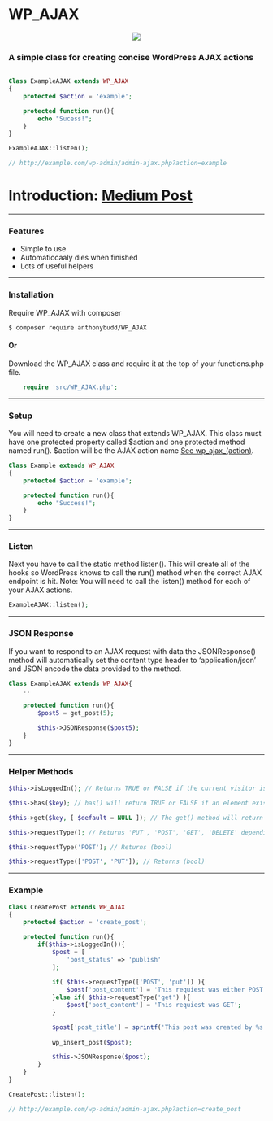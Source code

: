 # WP_AJAX

<p align="center"><img src="https://c1.staticflickr.com/1/415/31850480513_6cf2b5bdde_b.jpg"></p>

### A simple class for creating concise WordPress AJAX actions

```php

Class ExampleAJAX extends WP_AJAX
{
    protected $action = 'example';

    protected function run(){
        echo "Sucess!";
    }
}

ExampleAJAX::listen();

// http://example.com/wp-admin/admin-ajax.php?action=example

```

# Introduction: [Medium Post](https://medium.com/@AnthonyBudd/wp-ajax-97d8f1d83e26#.pzyhw22zd)

***

### Features

* Simple to use
* Automatiocaaly dies when finished
* Lots of useful helpers


***

### Installation

Require WP_AJAX with composer

```
$ composer require anthonybudd/WP_AJAX
```

#### Or

Download the WP_AJAX class and require it at the top of your functions.php file.

```php
    require 'src/WP_AJAX.php';
```

***

### Setup
You will need to create a new class that extends WP_AJAX. This class must have one protected property called $action and one protected method named run(). $action will be the AJAX action name [See wp_ajax_(action)](https://codex.wordpress.org/Plugin_API/Action_Reference/wp_ajax_(action)).
```php
Class Example extends WP_AJAX
{
    protected $action = 'example';

    protected function run(){
        echo "Success!";
    }
}
```

***

### Listen
Next you have to call the static method listen(). This will create all of the hooks so WordPress knows to call the run() method when the correct AJAX endpoint is hit. Note: You will need to call the listen() method for each of your AJAX actions.
```php
ExampleAJAX::listen();
```

***

### JSON Response
If you want to respond to an AJAX request with data the JSONResponse() method will automatically set the content type header to ‘application/json’ and JSON encode the data provided to the method.

```php
Class ExampleAJAX extends WP_AJAX{
    ..

    protected function run(){
        $post5 = get_post(5);

        $this->JSONResponse($post5);
    }
}

```

***

### Helper Methods

```php
$this->isLoggedIn(); // Returns TRUE or FALSE if the current visitor is a logged in user.

$this->has($key); // has() will return TRUE or FALSE if an element exists in the $_REQUEST array with a key of $key

$this->get($key, [ $default = NULL ]); // The get() method will return the specified HTTP request variable. If the variable does not exist it will return NULL by default. If you would like to set a custom string as the default, provide it as the second argument.

$this->requestType(); // Returns 'PUT', 'POST', 'GET', 'DELETE' depending on HTTP request type

$this->requestType('POST'); // Returns (bool) 

$this->requestType(['POST', 'PUT']); // Returns (bool)  
```

***

### Example
```php
Class CreatePost extends WP_AJAX
{
    protected $action = 'create_post';

    protected function run(){
        if($this->isLoggedIn()){
            $post = [
                'post_status' => 'publish'
            ];
            
            if( $this->requestType(['POST', 'put']) ){
                $post['post_content'] = 'This requiest was either POST or PUT';
            }else if( $this->requestType('get') ){
                $post['post_content'] = 'This requiest was GET';
            }

            $post['post_title'] = sprintf('This post was created by %s', $this->user->data->user_nicename);
            
            wp_insert_post($post);

            $this->JSONResponse($post);
        }
    }
}

CreatePost::listen();

// http://example.com/wp-admin/admin-ajax.php?action=create_post

```